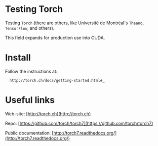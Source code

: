# Testing Torch

Testing `Torch` (there are others, like Université de Montréal's `Theano`, `TensorFlow`, and others). 

This field expands for production use into CUDA.

# Install

Follow the instructions at:

      http://torch.ch/docs/getting-started.html#_

# Useful links

Web-site: [http://torch.ch](http://torch.ch)

Repo: [https://github.com/torch/torch7](https://github.com/torch/torch7)

Public documentation: [http://torch7.readthedocs.org/](http://torch7.readthedocs.org/)

